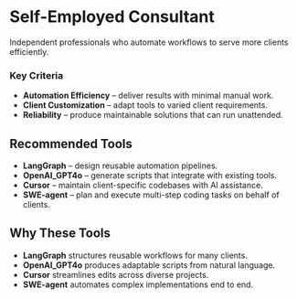 # Self-Employed Consultant

Independent professionals who automate workflows to serve more clients efficiently.

### Key Criteria
- **Automation Efficiency** – deliver results with minimal manual work.
- **Client Customization** – adapt tools to varied client requirements.
- **Reliability** – produce maintainable solutions that can run unattended.

## Recommended Tools
- **LangGraph** – design reusable automation pipelines.
- **OpenAI_GPT4o** – generate scripts that integrate with existing tools.
- **Cursor** – maintain client-specific codebases with AI assistance.
- **SWE-agent** – plan and execute multi-step coding tasks on behalf of clients.

## Why These Tools
- **LangGraph** structures reusable workflows for many clients.
- **OpenAI_GPT4o** produces adaptable scripts from natural language.
- **Cursor** streamlines edits across diverse projects.
- **SWE-agent** automates complex implementations end to end.
